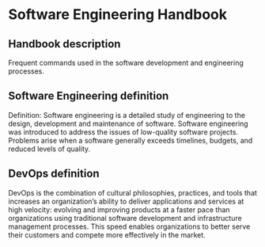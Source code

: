 # Software Engineering Handbook 

## Handbook description
Frequent commands used in the software development and engineering processes.

## Software Engineering definition
Definition: Software engineering is a detailed study of engineering to the design, development and maintenance of software. 
Software engineering was introduced to address the issues of low-quality software projects. 
Problems arise when a software generally exceeds timelines, budgets, and reduced levels of quality.

## DevOps definition
DevOps is the combination of cultural philosophies, practices, and tools that increases an organization’s 
ability to deliver applications and services at high velocity: evolving and improving products
at a faster pace than organizations using traditional software development and infrastructure management processes.
This speed enables organizations to better serve their customers and compete more effectively in the market.
